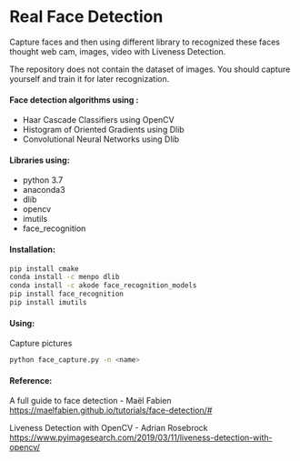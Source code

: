 # Real Face Detection
Capture faces and then using different library to recognized these faces thought web cam, images, video with Liveness Detection.

The repository does not contain the dataset of images. You should capture yourself and train it for later recognization.

#### Face detection algorithms using :
+ Haar Cascade Classifiers using OpenCV
+ Histogram of Oriented Gradients using Dlib
+ Convolutional Neural Networks using Dlib

#### Libraries using: 
+ python 3.7
+ anaconda3
+ dlib
+ opencv
+ imutils
+ face_recognition

#### Installation:

```sh
pip install cmake
conda install -c menpo dlib
conda install -c akode face_recognition_models
pip install face_recognition
pip install imutils
```
#### Using:
Capture pictures
```sh
python face_capture.py -n <name>
```
#### Reference:
A full guide to face detection - Maël Fabien
https://maelfabien.github.io/tutorials/face-detection/#

Liveness Detection with OpenCV - Adrian Rosebrock
https://www.pyimagesearch.com/2019/03/11/liveness-detection-with-opencv/